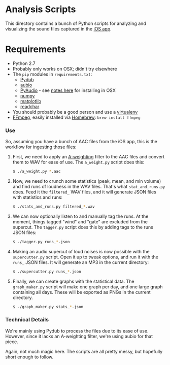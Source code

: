 # Analysis Scripts

This directory contains a bunch of Python scripts for analyzing and visualizing the sound files captured in the [iOS app](../NoiseRecorder).

# Requirements

- Python 2.7
- Probably only works on OSX; didn't try elsewhere
- The `pip` modules in `requirements.txt`:
    - [Pydub](http://pydub.com/)
    - [aubio](https://aubio.org/)
    - [PyAudio](https://pypi.python.org/pypi/PyAudio/) - see [notes here](https://gist.github.com/jiaaro/9767512210a1d80a8a0d) for installing in OSX
    - [numpy](https://docs.scipy.org/doc/numpy/reference/)
    - [matplotlib](http://matplotlib.org/)
    - [readchar](https://pypi.python.org/pypi/readchar)
- You should probably be a good person and use a [virtualenv](https://virtualenv.pypa.io/en/stable/)
- [FFmpeg](https://ffmpeg.org/), easily installed via [Homebrew](https://brew.sh/): `brew install ffmpeg`

### Use

So, assuming you have a bunch of AAC files from the iOS app, this is the workflow for ingesting those files:

1. First, we need to apply an [A-weighting](https://en.wikipedia.org/wiki/A-weighting) filter to the AAC files and convert them to WAV for ease of use. The `a_weight.py` script does this:

    ```sh
    $ ./a_weight.py *.aac
    ```
2. Now, we need to crunch some statistics (peak, mean, and min volume) and find runs of loudness in the WAV files. That's what `stat_and_runs.py` does. Feed it the `filtered_` WAV files, and it will generate JSON files with statistics and runs:

    ```sh
    $ ./stats_and_runs.py filtered_*.wav
    ```

3. We can now optionally listen to and manually tag the runs. At the moment, things tagged "wind" and "gate" are excluded from the supercut. The `tagger.py` script does this by adding tags to the runs JSON files:

    ```sh
    $ ./tagger.py runs_*.json
    ```

4. Making an audio supercut of loud noises is now possible with the `supercutter.py` script. Open it up to tweak options, and run it with the `runs_` JSON files. It will generate an MP3 in the current directory:

    ```sh
    $ ./supercutter.py runs_*.json
    ```

5. Finally, we can create graphs with the statistical data. The `graph_maker.py` script will make one graph per day, and one large graph containing all days. These will be exported as PNGs in the current directory.

    ```sh
    $ ./graph_maker.py stats_*.json
    ```

### Technical Details

We're mainly using Pydub to process the files due to its ease of use. However, since it lacks an A-weighting filter, we're using aubio for that piece.

Again, not much magic here. The scripts are all pretty messy, but hopefully short enough to follow.
